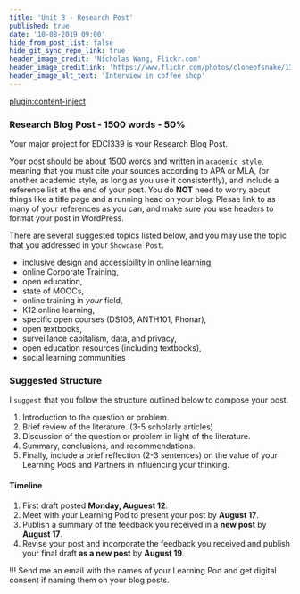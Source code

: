 ```yaml
---
title: 'Unit 8 - Research Post'
published: true
date: '10-08-2019 09:00'
hide_from_post_list: false
hide_git_sync_repo_link: true
header_image_credit: 'Nicholas Wang, Flickr.com'
header_image_creditlink: 'https://www.flickr.com/photos/cloneofsnake/13966760787/'
header_image_alt_text: 'Interview in coffee shop'
---
```


[plugin:content-inject](../unit-8/_important-reminders)

### Research Blog Post - 1500 words - 50%

Your major project for EDCI339 is your Research Blog Post.

Your post should be about 1500 words and written in `academic style`, meaning that you must cite your sources according to APA or MLA, (or another academic style, as long as you use it consistently), and include a reference list at the end of your post. You do **NOT** need to worry about things like a title page and a running head on your blog. Plesae link to as many of your references as you can, and make sure you use headers to format your post in WordPress.

There are several suggested topics listed below, and you may use the topic that you addressed in your `Showcase Post`.

- inclusive design and accessibility in online learning,
- online Corporate Training,
- open education,
- state of MOOCs,
- online training in *your* field,
- K12 online learning,
- specific open courses (DS106, ANTH101, Phonar),
- open textbooks,
- surveillance capitalism, data, and privacy,
- open education resources (including textbooks),
- social learning communities

### Suggested Structure

I `suggest` that you follow the structure outlined below to compose your post.

1. Introduction to the question or problem.
2. Brief review of the literature. (3-5 scholarly articles)
3. Discussion of the question or problem in light of the literature.
4. Summary, conclusions, and recommendations.
5. Finally, include a brief reflection (2-3 sentences) on the value of your Learning Pods and Partners in influencing your thinking.

#### Timeline

1. First draft posted **Monday, Auguest 12**.
2. Meet with your Learning Pod to present your post by **August 17**.
3. Publish a summary of the feedback you received in a **new post** by **August 17**.
3. Revise your post and incorporate the feedback you received and publish your final draft **as a new post** by **August 19**.

!!! Send me an email with the names of your Learning Pod and get digital consent if naming them on your blog posts.

